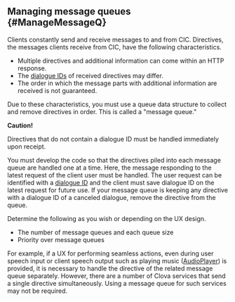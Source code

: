 ## Managing message queues {#ManageMessageQ}

Clients constantly send and receive messages to and from CIC. Directives, the messages clients receive from CIC, have the following characteristics.

* Multiple directives and additional information can come within an HTTP response.
* The [dialogue IDs](/Develop/Guides/Manage_Dialogue_ID_And_Handle_Tasks.md) of received directives may differ.
* The order in which the message parts with additional information are received is not guaranteed.

Due to these characteristics, you must use a queue data structure to collect and remove directives in order. This is called a "message queue."

<div class="danger">
  <p><strong>Caution!</strong></p>
  <p>Directives that do not contain a dialogue ID must be handled immediately upon receipt.</p>
</div>

You must develop the code so that the directives piled into each message queue are handled one at a time. Here, the message responding to the latest request of the client user must be handled. The user request can be identified with a [dialogue ID](/Develop/Guides/Manage_Dialogue_ID_And_Handle_Tasks.md) and the client must save dialogue ID on the latest request for future use. If your message queue is keeping any directive with a dialogue ID of a canceled dialogue, remove the directive from the queue.

Determine the following as you wish or depending on the UX design.
* The number of message queues and each queue size
* Priority over message queues

For example, if a UX for performing seamless actions, even during user speech input or client speech output such as playing music ([AudioPlayer](/Develop/References/CICInterface/AudioPlayer.md)) is provided, it is necessary to handle the directive of the related message queue separately. However, there are a number of Clova services that send a single directive simultaneously. Using a message queue for such services may not be required.
